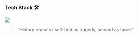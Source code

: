 ### Tech Stack 🛠       
[![](https://skillicons.dev/icons?i=java,python,mysql,vercel,idea,vscode,git,github,latex)](https://skillicons.dev)                                  

>"History repeats itself-first as tragedy, second as farce."
 


                       



 








